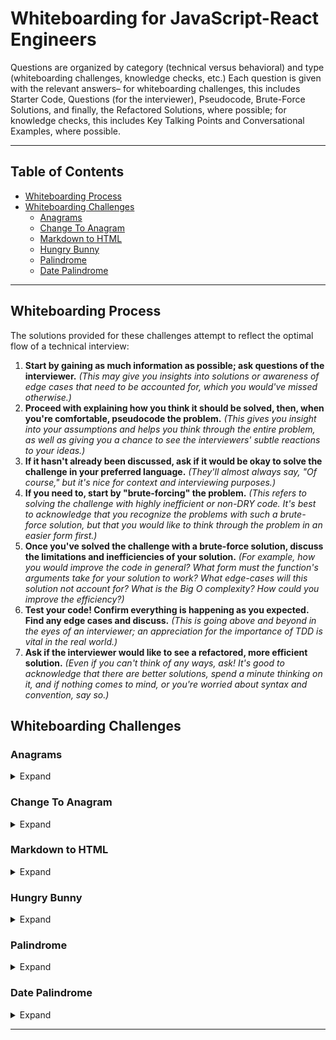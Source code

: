 # Whiteboarding for JavaScript-React Engineers <!-- omit in toc -->

Questions are organized by category (technical versus behavioral) and type (whiteboarding challenges, knowledge checks, etc.) Each question is given with the relevant answers– for whiteboarding challenges, this includes Starter Code, Questions (for the interviewer), Pseudocode, Brute-Force Solutions, and finally, the Refactored Solutions, where possible; for knowledge checks, this includes Key Talking Points and Conversational Examples, where possible.

***

## Table of Contents <!-- omit in toc -->

- [Whiteboarding Process](#whiteboarding-process)
- [Whiteboarding Challenges](#whiteboarding-challenges)
  - [Anagrams](#anagrams)
  - [Change To Anagram](#change-to-anagram)
  - [Markdown to HTML](#markdown-to-html)
  - [Hungry Bunny](#hungry-bunny)
  - [Palindrome](#palindrome)
  - [Date Palindrome](#date-palindrome)

***

## Whiteboarding Process

The solutions provided for these challenges attempt to reflect the optimal flow of a technical interview:

1. **Start by gaining as much information as possible; ask questions of the interviewer.** _(This may give you insights into solutions or awareness of edge cases that need to be accounted for, which you would've missed otherwise.)_
2. **Proceed with explaining how you think it should be solved, then, when you're comfortable, pseudocode the problem.** _(This gives you insight into your assumptions and helps you think through the entire problem, as well as giving you a chance to see the interviewers' subtle reactions to your ideas.)_
3. **If it hasn't already been discussed, ask if it would be okay to solve the challenge in your preferred language.** _(They'll almost always say, "Of course," but it's nice for context and interviewing purposes.)_
4. **If you need to, start by "brute-forcing" the problem.** _(This refers to solving the challenge with highly inefficient or non-DRY code. It's best to acknowledge that you recognize the problems with such a brute-force solution, but that you would like to think through the problem in an easier form first.)_
5. **Once you've solved the challenge with a brute-force solution, discuss the limitations and inefficiencies of your solution.** _(For example, how you would improve the code in general? What form must the function's arguments take for your solution to work? What edge-cases will this solution not account for? What is the Big O complexity? How could you improve the efficiency?)_
6. **Test your code! Confirm everything is happening as you expected. Find any edge cases and discuss.** _(This is going above and beyond in the eyes of an interviewer; an appreciation for the importance of TDD is vital in the real world.)_
7. **Ask if the interviewer would like to see a refactored, more efficient solution.** _(Even if you can't think of any ways, ask! It's good to acknowledge that there are better solutions, spend a minute thinking on it, and if nothing comes to mind, or you're worried about syntax and convention, say so.)_

## Whiteboarding Challenges

### Anagrams

<details><summary>Expand</summary>

> Determine if two strings are anagrams.

<details style="margin-left: 50px"><summary>Starter Code</summary>

```js
const anagram = () => {

}
```

</details>

<details style="margin-left: 50px"><summary>Clarifying Questions</summary>

- Are the strings both always lowercase?
- Are the strings always going to be the same length?
- Will the two strings always by single words, or can there be multiple words?
- Will spaces matter in the determination of the anagram?
  - i.e., could 'hillary' be an anagram for 'yar hill'?

</details>

<details style="margin-left: 50px"><summary>Pseudocode</summary>

- So I am going to take the two strings you give me as arguments, and I want to return true if the two are anagrams and false if they are not.
- In order to do this, I need to check if each character used in the first string is used the same number of times in the second string.
- If spaces do not matter, I need to simply remove any spaces found in either of the original strings.
- I will need to use a.....(loop, sorting algorithm, etc.) to do...... so that .......

</details>

<details style="margin-left: 50px"><summary>Brute Force Solution</summary>

```javascript

const anagram = (str1, str2) => {
  if (str1 === str2) {
    return true;
  }
  let counts = {};
  for (let i = 0; i < str1.length; i++) {
    let index = str1.charCodeAt(i) - 97;
    counts[index] = (counts[index] || 0) + 1;
  }
  for (let j = 0; j < str2.length; j++) {
    let index = str2.charCodeAt(j) - 97;
    if (!counts[index]) {
      return false;
    }
    counts[index]--;
  }
  return true;
}
```

</details>

<details style="margin-left: 50px"><summary>Testing</summary>

```javascript
console.log(anagram("mary", "army"));
console.log(anagram("the litttttle one", "the litttle one"));

console.log(refactoredAnagram("mary", "army"));
console.log(refactoredAnagram("the litttttle one", "the litttle one"));
```

</details>

<details style="margin-left: 50px"><summary>Refactored Solution</summary>

```javascript
const refactoredAnagram = (string1, string2) => {
  return
    str1
      .toLowerCase()
      .split("")
      .sort()
      .join("") ===
    str2
      .toLowerCase()
      .split("")
      .sort()
      .join("")
    ? true
    : false;
}

```

</details>

<details style="margin-left: 50px"><summary>Variations</summary>

[Change To Anagram](#Change-To-Anagram)

</details>
</details>

### Change To Anagram

<details><summary>Expand</summary>

> Return the minimum amount of letters which need to be removed in order to make two strings an anagram.

<details style="margin-left: 50px"><summary>Refactored Solution</summary>

```javascript
const changeToAnagram = () => {
  if (a === b) {
    return true;
  }

  let str1 = a
    .toLowerCase()
    .split("")
    .sort()
    .join("");
  let str2 = b
    .toLowerCase()
    .split("")
    .sort()
    .join("");
  let removed = 0;

  let counts = {};
  for (let i = 0; i < str1.length; i++) {
    let index = str1.charCodeAt(i) - 97;
    counts[index] = (counts[index] || 0) + 1;
  }
  console.log(counts);
  for (let j = 0; j < str2.length; j++) {
    let index = str2.charCodeAt(j) - 97;
    if (!counts[index]) {
      removed = removed + 1;
      console.log(index, " does not exist", removed);
    }
    if (counts[index]) {
      counts[index]--;
    }
  }
  console.log(counts);
  let reserved = [];
  reserved = Object.values(counts);
  let added = reserved.reduce((a, b) => a + b, 0);
  console.log(added);
  removed = removed + added;
  return removed;
}
```

</details>
</details>

### Markdown to HTML

<details><summary>Expand</summary>

> Convert markdown text to HTML.

<details style="margin-left: 50px"><summary>Starter Code</summary>

```js
const convertToHTML = () => {

}
```

</details>

<details style="margin-left: 50px"><summary>Clarifying Questions</summary>

- Are the strings both always lowercase?
- Are the strings always going to be the same length?
- Will the two strings always by single words, or can there be multiple words?
- Will spaces matter in the determination of the anagram?
  - i.e., could 'hillary' be an anagram for 'yar hill'?

</details>

<details style="margin-left: 50px"><summary>Pseudocode</summary>

- So I am going to take the two strings you give me as arguments, and I want to return true if the two are anagrams and false if they are not.
- In order to do this, I need to check if each character used in the first string is used the same number of times in the second string.
- If spaces do not matter, I need to simply remove any spaces found in either of the original strings.
- I will need to use a.....(loop, sorting algorithm, etc.) to do...... so that .......

</details>

<details style="margin-left: 50px"><summary>Brute Force Solution</summary>

```javascript

const anagram = (str1, str2) => {
  if (str1 === str2) {
    return true;
  }
  let counts = {};
  for (let i = 0; i < str1.length; i++) {
    let index = str1.charCodeAt(i) - 97;
    counts[index] = (counts[index] || 0) + 1;
  }
  for (let j = 0; j < str2.length; j++) {
    let index = str2.charCodeAt(j) - 97;
    if (!counts[index]) {
      return false;
    }
    counts[index]--;
  }
  return true;
}
```

</details>

<details style="margin-left: 50px"><summary>Testing</summary>

```javascript
console.log(anagram("mary", "army"));
console.log(anagram("the litttttle one", "the litttle one"));

console.log(refactoredAnagram("mary", "army"));
console.log(refactoredAnagram("the litttttle one", "the litttle one"));
```

</details>

<details style="margin-left: 50px"><summary>Refactored Solution</summary>

```javascript
const refactoredAnagram = (string1, string2) => {
  return
    str1
      .toLowerCase()
      .split("")
      .sort()
      .join("") ===
    str2
      .toLowerCase()
      .split("")
      .sort()
      .join("")
    ? true
    : false;
}

```

</details>

<details style="margin-left: 50px"><summary>Variations</summary>

[Change To Anagram](#Change-To-Anagram)

</details>
</details>

### Hungry Bunny

<details><summary>Expand</summary>

> A very hungry bunny gets into your garden, which is represented by a rectangular, 2D array matrix. For example:
>
> ```
> [
>  [5, 7, 8, 6, 3],
>  [0, 0, 7, 0, 4],
>  [4, 6, 3, 4, 9],
>  [3, 1, 0, 5, 8],
>  [2, 5, 1, 0, 2]
> ]
> ```
>
> The bunny begins to eat the most amount of carrots it can! Calculate how many carrots the bunny will eat if it starts at the center plot and moves up, down, left, or right, only choosing the plot that has the **most** carrots. If there are no carrots left on any adjacent squares, the rabbit will go to sleep.
> Given the above input, your function should return `30` by starting at `3` then moving to `7`, `8`, `7`, `5`.

<details style="margin-left: 50px">

  <summary>Starter Code</summary>

  ```js
  goBunnyGo = (garden, x, y) => {

  }
  ```

</details>

<details style="margin-left: 50px">

  <summary>Clarifying Questions</summary>

- Will the garden always have an exact center plot? If not, which plot is the first?
- Will the bunny ever need to choose between two plots with an identical number of carrots?

</details>

<details style="margin-left: 50px">

  <summary>Pseudocode</summary>

- So I'm going to get an array of arrays that I'm given as an argument, and to start, I'll need to find the middle integer, given the 2D matrix that those arrays create, and initialize a carrot counter as that integer.
- Then, I'll need to compare the adjacent squares, excluding diagonally-adjacent squares, to determine which has the highest integer. I'll add that integer to the carrot counter and repeat.
- When the index reaches a square with no adjacent non-zero integers, I have to return to the total number of carrots, tracked by my counter.
- I'll want to prevent the bunny from going over the same plots multiple times, which means I'll not just have to add to the carrot counter, but I'll want to replace the plot's integer with a 0 when it is eaten.
- I'll also want to prevent the bunny from moving into non-existent plots, which means I need to prevent the bunny from moving into a plot with an index greater than the array lengths.

</details>

<details style="margin-left: 50px">

  <summary>Brute Force Code</summary>

</details>

<details style="margin-left: 50px">

  <summary>Refactored Code</summary>

```js
const goBunnyGo = (garden, x, y) => {
  let carrotCount = garden[x][y];
  garden[x][y] = 0
  let sleepyRabbit = false
  do {
    let right = -1
    let left = -1
    let up = -1
    let down = -1
    if ((garden[x+1])!== undefined){
      right = garden[x+1][y]
    }
    if ((garden[x-1])!== undefined){
      left = garden[x-1][y]
    }
    if ((garden[x][y-1])!== undefined){
      up = garden[x][y-1]
    }
    if ((garden[x][y+1])!== undefined){
      down = garden[x][y+1]
    }
      if (right > left && right > up && right> down){
      carrotCount += right
      right = 0
      x++
      garden[x][y] =0
      }
      else if (left > right && left  > up && left > down){
      carrotCount += left 
      x--
      garden[x][y] =0
      }
      else if (up > left && up > right && up> down){
      carrotCount += up
      y--
      garden[x][y] =0
      }
      else if (down > left && down > up && down> right){
        console.log('down', down)
      carrotCount += down
      y++
      garden[x][y] =0
      }
      else {
        return carrotCount
      }
  } while (!sleepyRabbit)
  return carrotCount
}

const findCenter = (garden) => {
  const length = garden.length;
  const depth = garden[0].length;
  if (length%2 === 1 && depth%2 === 1) {
    const x = Math.floor(length / 2);
    const y = Math.floor(depth / 2);
  } else {
    let x = length/2
    let y = depth /2
  }
    let midArray = []
    let center = garden[x][y]
    let left = -1
    let up = -1
    let diag = -1
    if ((garden[x-1])!== undefined){
      left = garden[x-1][y]
    }
    if ((garden[x][y-1])!== undefined){
      up = garden[x][y-1]
    }
    if ((garden[x-1][y-1])!== undefined){
      diag = garden[x-1][y-1]
    }
      console.log('garden', garden)
      console.log('up', up)
      console.log('left', left)
    console.log('diag', diag)
      if (center > up &&center > left && center > diag ) {
        midArray.push(x)
        midArray.push(y)
        console.log('midArray', midArray)
        return midArray
      }
     else if (left > up  && left > diag){
      midArray.push(x-1)
      midArray.push(y)
      console.log('midArray', midArray)
      return midArray
      }
      else if (up > left && up > diag){
       midArray.push(x)
      midArray.push(y-1)
      console.log('midArray', midArray)
      return midArray
      }
      else if (diag > left && diag > up){
         midArray.push(x-1)
      midArray.push(y-1)
      console.log('midArray', midArray)
      return midArray
      }
    }
  }

const garden = [
  [1, 2, 4, 3],
  [6, 3, 8, 1],
  [3, 15, 6, 2],
  [4, 7, 8, 1]
];

const coord = findCenter(garden)
goBunnyGo(garden, coord[0], coord[1])

```

</details>

<details style="margin-left: 50px">

  <summary>Testing</summary>

</details>
</details>

### Palindrome

<details><summary>Expand</summary>

> Determine if a string is a Palindrome.
> _(A palindrome is a word or sentence that’s spelled the same way both forward and backward, ignoring punctuation, case, and spacing.)_

<details style="margin-left: 50px">

  <summary>Starter Code</summary>

  ```js
  function isPalindrome(string) = {

  }
  ```

</details>

<details style="margin-left: 50px">

  <summary>Clarifying Questions</summary>

- The starter code gives a function declaration; can I convert it to an arrow function?
- Are the strings always single words?
- Will the strings have upper and lowercase letters, spaces, symbols, or punctuation?

</details>

<details style="margin-left: 50px">

  <summary>Pseudocode</summary>

- So I know that I'll have to take a single string and return true if the string is a palindrome, or false if not.
- In order to do this, I need to account for variations and edge case in the string's characters, such as spaces, capitalization, numbers, and symbols.
- If I didn't need to account for that, I need to simply take the original string, split it into an array, use the reverse and join methods, and check if they're equal to each other.
- I will need to use a.....(loop, sorting algorithm, etc.) to do...... so that .......

</details>

<details style="margin-left: 50px">

  <summary>Brute Force Code</summary>

</details>

<details style="margin-left: 50px">

  <summary>Refactored Code</summary>

  ```js
  const clean = (string) => string.replace(/[\W_]/g, '').toLocaleLowerCase();

  const isPalindrome = (string) => {
    cleanString = clean(string);
    return (
      Array.from(cleanString).toString() ===
      Array.from(cleanString)
        .reverse()
        .toString()
    );
  }
  ```

</details>

<details style="margin-left: 50px">

  <summary>Testing</summary>

```js
  console.log(palindrome("racecar"));
  console.log(palindrome("cicadas"));
```

</details>
</details>

### Date Palindrome

<details><summary>Expand</summary>

> February 2nd, 2020, is a _date_ Palindrome.

<details style="margin-left: 50px">

<summary>Starter Code</summary>

```js
  const isDatePalindrome = (str) => {

  }
```

</details>

<details style="margin-left: 50px">

  <summary>Clarifying Questions</summary>

</details>

<details style="margin-left: 50px">

  <summary>Pseudocode</summary>

</details>

<details style="margin-left: 50px">

  <summary>Brute Force Code</summary>

</details>

<details style="margin-left: 50px">

  <summary>Refactored Code</summary>

</details>

<details style="margin-left: 50px">

  <summary>Testing</summary>

</details>
</details>

***
